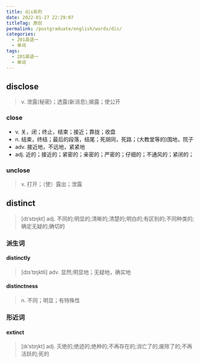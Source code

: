 ```yaml
---
title: dis系列
date: 2022-01-27 22:29:07
titleTag: 原创
permalink: /postgraduate/english/words/dis/
categories:
  - 201英语一
  - 单词
tags:
  - 201英语一
  - 单词
---
```

## disclose
> v. 泄露(秘密)；透露(新消息);揭露；使公开
### close
* v. 关，闭；终止，结束；接近；靠拢；收盘
* n. 结束，终结；最后的段落，结尾；死胡同，死路；(大教堂等的)围地，院子
* adv. 接近地，不远地，紧紧地
* adj. 近的；接近的；紧密的；亲密的；严密的；仔细的；不通风的；紧闭的；
### unclose
> v. 打开；（使）露出；泄露
## distinct
>  [dɪˈstɪŋkt]
> adj. 不同的;明显的;清晰的;清楚的;明白的;有区别的;不同种类的;确定无疑的;确切的
### 派生词
#### distinctly
> [dɪsˈtɪŋktli] adv. 显然;明显地；无疑地，确实地
#### distinctness
> n. 不同；明显；有特殊性
### 形近词
#### extinct
>  [ɪkˈstɪŋkt] adj. 灭绝的;绝迹的;绝种的;不再存在的;消亡了的;废除了的;不再活跃的;死的